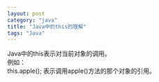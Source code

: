 ```yaml
---
layout: post
category: "java"
title: "Java中的this的理解"
tags: "Java"
---
```


Java中的this表示对当前对象的调用。  
例如：  
    this.apple();
表示调用apple()方法的那个对象的引用。  